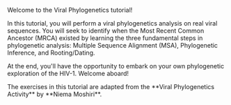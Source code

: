 <script>
import Link from "$components/Link.svelte";
import Alert from "$components/Alert.svelte";
</script>

Welcome to the Viral Phylogenetics tutorial!

In this tutorial, you will perform a viral phylogenetics analysis on real viral sequences. You will seek to identify when the Most Recent Common Ancestor (MRCA) existed by learning the three fundamental steps in phylogenetic analysis: Multiple Sequence Alignment (MSA), Phylogenetic Inference, and Rooting/Dating. 

At the end, you'll have the opportunity to embark on your own phylogenetic exploration of the HIV-1. Welcome aboard!

<Alert>
The exercises in this tutorial are adapted from the **<Link href="https://github.com/Niema-Lab/Viral-Phylogenetics-Activity">Viral Phylogenetics Activity</Link>** by **<Link href="https://niema.net/">Niema Moshiri</Link>**.
</Alert>
